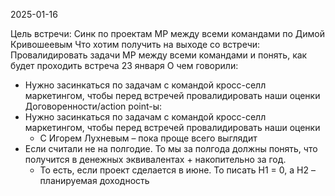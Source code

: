 2025-01-16

Цель встречи: Синк по проектам MP между всеми командами по Димой Кривошеевым
Что хотим получить на выходе со встречи: Провалидировать задачи MP между всеми командами и понять, как будет проходить встреча 23 января
О чем говорили: 
- Нужно засинкаться по задачам с командой кросс-селл маркетингом, чтобы перед встречей провалидировать наши оценки 
Договоренности/action point-ы: 
- Нужно засинкаться по задачам с командой кросс-селл маркетингом, чтобы перед встречей провалидировать наши оценки 
	- С Игорем Лухневым – пока проще всего выглядит 
- Если считали не на полгодие. То мы за полгода должны понять, что получится в денежных эквивалентах + накопительно за год. 
	- То есть, если проект сделается в июне. То писать H1 = 0, а H2 – планируемая доходность 


